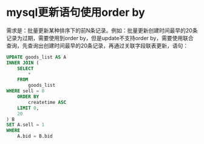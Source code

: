 # mysql更新语句使用order by


需求是：批量更新某种排序下的前N条记录。例如：批量更新创建时间最早的20条记录为过期，需要使用到order by，但是update不支持order by，需要使用联合查询，先查询出创建时间最早的20条记录，再通过关联字段联表更新，语句：

```sql
UPDATE goods_list AS A  
INNER JOIN (  
    SELECT  
        *  
    FROM  
        goods_list  
WHERE sell = 0   
    ORDER BY  
        createtime ASC  
    LIMIT 0,  
    20  
) B  
SET A.sell = 1  
WHERE  
    A.bid = B.bid  
```


